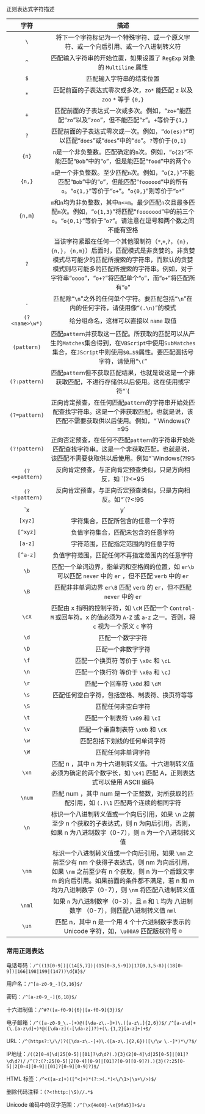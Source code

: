 正则表达式字符描述

|      字符      |                             描述                             |
| :------------: | :----------------------------------------------------------: |
|      `\`       | 将下一个字符标记为一个特殊字符、或一个原义字符、或一个向后引用、或一个八进制转义符 |
|      `^`       | 匹配输入字符串的开始位置，如果设置了 `RegExp` 对象的 `Multiline` 属性 |
|      `$`       |                   匹配输入字符串的结束位置                   |
|      `*`       | 匹配前面的子表达式零次或多次，`zo*` 能匹配 `z` 以及 `zoo` `*` 等于 `{0,}` |
|      `+`       | 匹配前面的子表达式一次或多次。例如，“`zo+`”能匹配“`zo`”以及“`zoo`”，但不能匹配“`z`”。`+`等价于`{1,}` |
|      `?`       | 匹配前面的子表达式零次或一次。例如，“`do(es)?`”可以匹配“`does`”或“`does`”中的“`do`”。`?`等价于`{0,1}` |
|     `{n}`      | `n`是一个非负整数。匹配确定的`n`次。例如，“`o{2}`”不能匹配“`Bob`”中的“`o`”，但是能匹配“`food`”中的两个`o` |
|     `{n,}`     | `n`是一个非负整数。至少匹配`n`次。例如，“`o{2,}`”不能匹配“`Bob`”中的“`o`”，但能匹配“`foooood`”中的所有`o`。“`o{1,}`”等价于“`o+`”。“`o{0,}`”则等价于“`o*`” |
|    `{n,m}`     | `m`和`n`均为非负整数，其中`n<=m`。最少匹配`n`次且最多匹配`m`次。例如，“`o{1,3}`”将匹配“`fooooood`”中的前三个`o`。“`o{0,1}`”等价于“`o?`”。请注意在逗号和两个数之间不能有空格 |
|      `?`       | 当该字符紧跟在任何一个其他限制符（`*`,`+`,`?`，`{n}`，`{n,}`，`{n,m}`）后面时，匹配模式是非贪婪的。非贪婪模式尽可能少的匹配所搜索的字符串，而默认的贪婪模式则尽可能多的匹配所搜索的字符串。例如，对于字符串“`oooo`”，“`o+?`”将匹配单个“`o`”，而“`o+`”将匹配所有“`o`” |
|      `.`       | 匹配除“`\n`”之外的任何单个字符。要匹配包括“`\n`”在内的任何字符，请使用像“`(.\n)`”的模式 |
| `(?<name>\w*)` |            给分组命名，这样可以直接以 `name` 取值            |
|  `(pattern)`   | 匹配`pattern`并获取这一匹配。所获取的匹配可以从产生的`Matches`集合得到，在`VBScript`中使用`SubMatches`集合，在`JScript`中则使用`$0…$9`属性。要匹配圆括号字符，请使用“`\(`” |
| `(?:pattern)`  | 匹配`pattern`但不获取匹配结果，也就是说这是一个非获取匹配，不进行存储供以后使用。这在使用或字符“`(|)`“ 来组合一个模式的各个部分很有用，如 `industr(?:y|ies)` 就是一个比 `industry|industries` 更简略的表达式 |
| `(?=pattern)`  | 正向肯定预查，在任何匹配`pattern`的字符串开始处匹配查找字符串。这是一个非获取匹配，也就是说，该匹配不需要获取供以后使用。例如，“`Windows(?=95|98|NT|2000)`“ 中的 `windows` ，但不能匹配 `windows3.1` 中的 `windows` 预查不消耗字符，在一个匹配发生后，在最后一次匹配之后立即开始下一次匹配的搜索，而不是从包含预查的字符之后开始 |
| `(?!pattern)`  | 正向否定预查，在任何不匹配`pattern`的字符串开始处匹配查找字符串。这是一个非获取匹配，也就是说，该匹配不需要获取供以后使用。例如“`Windows(?!95|98|NT|2000)` 能匹配 `windows3.1` 中的 `windows` ，但不能匹配 `windows2000` 中的 `windows` 预查不消耗字符，也就说在一个匹配发生后，在最后一次匹配之后立即开始下一次匹配的搜索，而不是从包含预查的字符之后开始 |
| `(?<=pattern)` | 反向肯定预查，与正向肯定预查类似，只是方向相反，如 `(?<=95|98|NT|2000)Windows` 能匹配 `2000Windows` 中的 `Windows` ，但不能匹配 `3.1Windows` 中的 `Windows` |
| `(?<!pattern)` | 反向肯定预查，与正向否定预查类似，只是方向相反。如“`(?<!95|98|NT|2000)Windows` 能匹配 `3.1Windows` 中的 `windows` 但不能匹配 `2000Windows` 中的 `windows` |
|     `x|y`      | 匹配 x 或 y 如 `z|food` 匹配 z 或 food，`(z|f)ood` 匹配 `zood` 或 `food` |
|    `[xyz]`     |              字符集合，匹配所包含的任意一个字符              |
|    `[^xyz]`    |              负值字符集合，匹配未包含的任意字符              |
|    `[a-z]`     |              字符范围，匹配指定范围内的任意字符              |
|    `[^a-z]`    |        负值字符范围，匹配任何不再指定范围内的任意字符        |
|      `\b`      | 匹配一个单词边界，指单词和空格间的位置，如 `er\b` 可以匹配 `never` 中的 `er` ，但不匹配 `verb` 中的 `er` |
|      `\B`      | 匹配非非单词边界 `er\B` 匹配 `verb` 的 `er`，但不匹配 `never` 中的 `er` |
|     `\cX`      | 匹配由 x 指明的控制字符，如 `\cM` 匹配一个 `Control-M` 或回车符。x 的值必须为 `A-Z` 或 `a-z` 之一。否则，将 `c` 视为一个原义 `c` 字符 |
|      `\d`      |                       匹配一个数字字符                       |
|      `\D`      |                      匹配一个非数字字符                      |
|      `\f`      |            匹配一个换页符 等价于 `\x0c` 和 `\cL`             |
|      `\n`      |            匹配一个换行符 等价于 `\x0a` 和 `\cJ`             |
|      `\r`      |                匹配一个回车符 `\x0d` 和 `\cM`                |
|      `\s`      |        匹配任何空白字符，包括空格、制表符、换页符等等        |
|      `\S`      |                      匹配任何非空白字符                      |
|      `\t`      |                匹配一个制表符 `\x09` 和 `\cI`                |
|      `\v`      |              匹配一个垂直制表符 `\x0b` 和 `\cK`              |
|      `\w`      |                 匹配包括下划线的任何单词字符                 |
|      `\W`      |                      匹配任何非单词字符                      |
|     `\xn`      | 匹配 n ，其中 n 为十六进制转义值。十六进制转义值必须为确定的两个数字长，如 `\x41` 匹配 A，正则表达式可以使用 ASCII 编码 |
|     `\num`     | 匹配 num ，其中 num 是一个正整数，对所获取的匹配引用，如 `(.)\1` 匹配两个连续的相同字符 |
|      `\n`      | 标识一个八进制转义值或一个向后引用，如果 `\n` 之前至少 n 个获取的子表达式，则 n 为向后引用，否则，如果 n 为八进制数字（0-7），则 n 为一个八进制转义值 |
|     `\nm`      | 标识一个八进制转义值或一个向后引用，如果 `\nm` 之前至少有 nm 个获得子表达式，则 nm 为向后引用，如果 `\nm` 之前至少有 n 个获取，则 n 为一个后跟文字 m 的向后引用。如果前面的条件都不满足，若 n 和 m 均为八进制数字（0-7），则 `\nm` 将匹配八进制转义值 |
|     `\nml`     | 如果 `n` 为八进制数字（0-3），且 `m` 和 `l` 均为 八进制数字 （0-7），则匹配八进制转义值 `nml` |
|     `\un`      | 匹配 n，其中 n 是一个用 4 个十六进制数字表示的 Unicode 字符，如，`\u00A9` 匹配版权符号 `©` |



### 常用正则表达 

电话号码：`/^((13[0-9])|(14[5,7])|(15[0-3,5-9])|17[0,3,5-8)|(18[0-9])|166|198|199|(147))\d{8}$/`

用户名：`/^[a-z0-9_-]{3,16}$/`

密码：`/^[a-z0-9_-]{6,18}$/`

十六进制值：`/^#?([a-f0-9]{6}|[a-f0-9]{3})$/`

电子邮箱：`/^([a-z0-9_\.-]+)@([\da-z\.-]+)\.([a-z\.]{2,6})$/`
`/^[a-z\d]+(\.[a-z\d]+)*@([\da-z](-[\da-z])?)+(\.{1,2}[a-z]+)+$/`

URL：`/^(https?:\/\/)?([\da-z\.-]+)\.([a-z\.]{2,6})([\/\w \.-]*)*\/?$/`

IP地址：`/((2[0-4]\d|25[0-5]|[01]?\d\d?).){3}(2[0-4]\d|25[0-5]|[01]?\d\d?)/`
`/^(?:(?:25[0-5]|2[0-4][0-9]|[01]?[0-9][0-9]?).){3}(?:25[0-5]|2[0-4][0-9]|[01]?[0-9][0-9]?)$/`

HTML 标签：`/^<([a-z]+)([^<]+)*(?:>(.*)<\/\1>|\s+\/>)$/`

删除代码注释：`(?<!http:|\S)//.*$`

Unicode 编码中的汉字范围：`/^[\x{4e00}-\x{9fa5}]+$/u`



